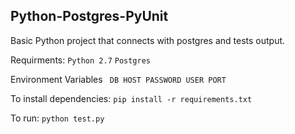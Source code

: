 ## Python-Postgres-PyUnit

Basic Python project that connects with postgres and tests output.

Requirments:
    `Python 2.7`
    `Postgres`

Environment Variables
    ``` DB
        HOST
        PASSWORD
        USER
        PORT```

To install dependencies:
    `pip install -r requirements.txt`

To run:
    `python test.py`